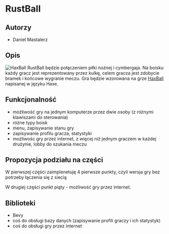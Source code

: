 # RustBall

## Autorzy
- Daniel Mastalerz

## Opis
![HaxBall](https://i.ytimg.com/vi/JkAptaaFSrE/maxresdefault.jpg)
RustBall będzie połączeniem piłki nożnej i cymbergaja. Na boisku każdy gracz jest reprezentowany przez kulkę, celem gracza jest zdobycie bramek i końcowe wygranie meczu. Gra będzie wzorowana na grze [HaxBall](https://www.haxball.com) napisanej w języku Haxe.

## Funkcjonalność
- możliwość gry na jednym komputerze przez dwie osoby (z różnymi klawiszami do sterowania)
- różne typy boisk
- menu, zapisywanie stanu gry
- zapisywanie profilu gracza, statystyki
- możliwośc gry przez internet, z więcej niż jednym graczem w każdej drużynie, lobby do szukania meczu

## Propozycja podziału na części
W pierwszej części zaimplenetuję 4 pierwsze punkty, czyli wersja gry bez potrzeby łączenia się z siecią

W drugiej części punkt piąty - możliwość gry przez internet.

## Biblioteki
- Bevy
- coś do obsługi bazy danych (zapisywanie profili graczy i ich statystyk)
- coś do obsługi gry przez internet
